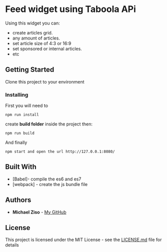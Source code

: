 # Feed widget using Taboola APi

Using this widget you can:
* create articles grid.
* any amount of articles.
* set article size of 4:3 or 16:9 
* set sponsored or internal articles.
* etc

## Getting Started

Clone this project to your environment

### Installing

First you will need to 

```
npm run install
```

create  **build folder** inside the project then:

```
npm run build
```

And finally

```
npm start and open the url http://127.0.0.1:8080/
```

## Built With

* [Babel]- compile the es6 and es7
* [webpack] - create the js bundle file

## Authors

* **Michael Ziso** - [My GitHub](https://github.com/mikizi)

## License

This project is licensed under the MIT License - see the [LICENSE.md](LICENSE.md) file for details

